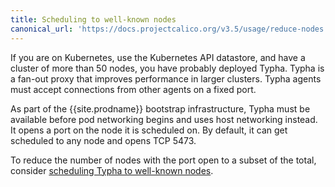 ```yaml
---
title: Scheduling to well-known nodes
canonical_url: 'https://docs.projectcalico.org/v3.5/usage/reduce-nodes'
---
```


If you are on Kubernetes, use the Kubernetes API datastore, and have a cluster of more
than 50 nodes, you have probably deployed Typha. Typha is a fan-out proxy that improves
performance in larger clusters. Typha agents must accept connections from other agents on
a fixed port.

As part of the {{site.prodname}} bootstrap infrastructure, Typha must be available before
pod networking begins and uses host networking instead. It opens a port on the node it is
scheduled on. By default, it can get scheduled to any node and opens TCP 5473.

To reduce the number of nodes with the port open to a subset of the
total, consider [scheduling Typha to well-known nodes](https://kubernetes.io/docs/concepts/configuration/assign-pod-node/).
